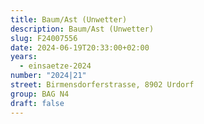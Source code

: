 ```yaml
---
title: Baum/Ast (Unwetter)
description: Baum/Ast (Unwetter)
slug: F24007556
date: 2024-06-19T20:33:00+02:00
years:
  - einsaetze-2024
number: "2024|21"
street: Birmensdorferstrasse, 8902 Urdorf
group: BAG N4
draft: false
---
```


